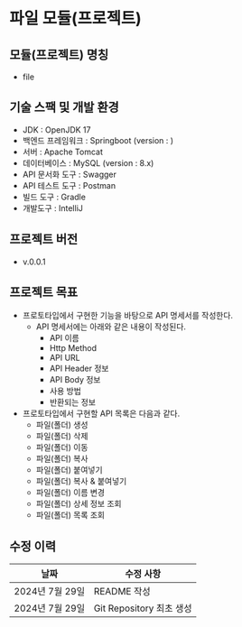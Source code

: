# 파일 모듈(프로젝트)

## 모듈(프로젝트) 명칭
- file

## 기술 스팩 및 개발 환경
- JDK : OpenJDK 17
- 백엔드 프레임워크 : Springboot (version : )
- 서버 : Apache Tomcat
- 데이터베이스 : MySQL (version : 8.x)
- API 문서화 도구 : Swagger
- API 테스트 도구 : Postman
- 빌드 도구 : Gradle
- 개발도구 : IntelliJ


## 프로젝트 버전
- v.0.0.1

## 프로젝트 목표
- 프로토타입에서 구현한 기능을 바탕으로 API 명세서를 작성한다.
    - API 명세서에는 아래와 같은 내용이 작성된다.
        - API 이름
        - Http Method
        - API URL
        - API Header 정보
        - API Body 정보
        - 사용 방법
        - 반환되는 정보
- 프로토타입에서 구현할 API 목록은 다음과 같다.
    - 파일(폴더) 생성
    - 파일(폴더) 삭제
    - 파일(폴더) 이동
    - 파일(폴더) 복사
    - 파일(폴더) 붙여넣기
    - 파일(폴더) 복사 & 붙여넣기
    - 파일(폴더) 이름 변경
    - 파일(폴더) 상세 정보 조회
    - 파일(폴더) 목록 조회

## 수정 이력
|날짜|수정 사항|
|---|---|
|2024년 7월 29일|README 작성|
|2024년 7월 29일|Git Repository 최초 생성|